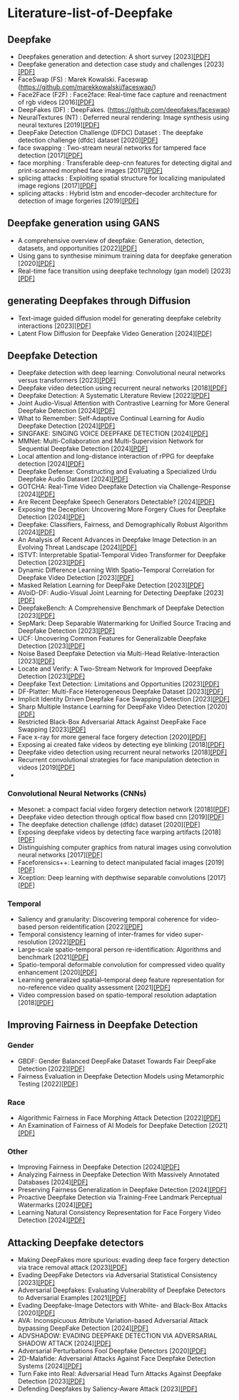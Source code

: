 # Literature-list-of-Deepfake

## Deepfake
* Deepfakes generation and detection: A short survey [2023][[PDF]](https://www.mdpi.com/2313-433X/9/1/18)
* Deepfake generation and detection case study and challenges [2023][[PDF]](https://ieeexplore.ieee.org/stamp/stamp.jsp?tp=&arnumber=10354308)
* FaceSwap (FS) : Marek Kowalski. Faceswap (https://github.com/marekkowalski/faceswap/)
* Face2Face (F2F) :  Face2face: Real-time face capture and reenactment of rgb videos [2016][[PDF]](https://openaccess.thecvf.com/content_cvpr_2016/papers/Thies_Face2Face_Real-Time_Face_CVPR_2016_paper.pdf)
* DeepFakes (DF) : DeepFakes. (https://github.com/deepfakes/faceswap)
* NeuralTextures (NT) : Deferred neural rendering: Image synthesis using neural textures [2019][[PDF]](https://dl.acm.org/doi/pdf/10.1145/3306346.3323035)
* DeepFake Detection Challenge (DFDC) Dataset : The deepfake detection challenge (dfdc) dataset [2020][[PDF]](https://arxiv.org/pdf/2006.07397)
* face swapping : Two-stream neural networks for tampered face detection [2017][[PDF]](https://ieeexplore.ieee.org/stamp/stamp.jsp?tp=&arnumber=8014963)
* face morphing : Transferable deep-cnn features for detecting digital and print-scanned morphed face images [2017][[PDF]](https://openaccess.thecvf.com/content_cvpr_2017_workshops/w28/papers/Busch_Transferable_Deep-CNN_Features_CVPR_2017_paper.pdf)
* splicing attacks : Exploiting spatial structure for localizing manipulated image regions [2017][[PDF]](https://openaccess.thecvf.com/content_ICCV_2017/papers/Bappy_Exploiting_Spatial_Structure_ICCV_2017_paper.pdf)
* splicing attacks : Hybrid lstm and encoder–decoder architecture for detection of image forgeries [2019][[PDF]](https://ieeexplore.ieee.org/stamp/stamp.jsp?tp=&arnumber=8626149)

## Deepfake generation using GANS
* A comprehensive overview of deepfake: Generation, detection, datasets, and opportunities [2022][[PDF]](https://pdf.sciencedirectassets.com/271597/1-s2.0-S0925231222X00398/1-s2.0-S0925231222012334/main.pdf?X-Amz-Security-Token=IQoJb3JpZ2luX2VjEHkaCXVzLWVhc3QtMSJHMEUCIConWFtctxocwCBXgdQQa7RKmCrmIGO31kp6ESL8tj0QAiEA3PK9OQMU9em8feiZ%2BYPJYFYxLgRjOHb49Zm8l4uuzzUqsgUIERAFGgwwNTkwMDM1NDY4NjUiDPBBOZ5B6bO2nYU1ViqPBdUB3Z1hN%2BtPktYxtNdufDo0cdFKM%2F609mgRAMA3ObJ21nnxSGcivH%2FLU3PiiO8VzzRG3auGuIBStKOj93Hfgvc7ySCC9Pb56zi%2BYFFJ9hjj3QKM4ymaAvba9y8KQznhlZxNC8q3KKMdOYfrdbATHgXty1hSSaVjF04QBjiAQJ5JbiZabXUMu3MDdCBXcyrFHJ0vuIn0qODCP8rv7tJ0xjabutoO%2B4lv58%2FrKSO794cuBOl9FQSzmxLyOnuT6fL3dkNOuEpYAiA5KgSNtptUyrnR81oY74XXChKF9QL69LSOzQhmH5kipIb5MFqIxjVpzJRwSQQmMhMD5PBAEmFA2wUMCZxwK572GzGuINdgL5Mmlx2bUPGNmdk6M1PSK5h2Oodhgemei4ccURhThsxTLvjWYNyeRbKCcEOOgM6sP1b%2FScdOTlY3i1s3YppJiJi%2BXDaoTLtXyis3gVpV55ZkzYFwr%2FSvgJBwOOmd4w%2B82p%2F0SF%2BG03sOl0kdU2BKIfr4OEOfQbpyx%2BlHKLjablDru9GQk2%2FzBdByR97NRlzcFEXdVQInBb4ClPg07YIin5DWuYMUrKYqVhsBo77m8%2BLok26sEGhxfA9Y%2F65OEt8HKBkU0cnIShfVQJdX8Z3UlK8ovJ%2BevOzZNpAT5QlvVM1PxPflfNcu94tZR560Eu7pdrWJwTZfCWlkkaOypIKO3dB95nJdxHPGgBTD0zLEjmtM5eYue5NXGiFuASy4VeqoktTUkqPpsi2g2l8gd1XhrKNP7NsZ8v6bRZVvhahnDUHwT1cx2r0TZ%2B5UjfW1UdwIqzX1awzjHI5Cm5dzu8cDhw%2BSJCppoA%2FBCXCXZelG4uuacB6erTivf%2BvGzh2gAtj9FfgwgoncuQY6sQGyeqVY2zbIlVay4tWxdCues%2BsM3slhnvPj%2FLsfB5uj71a1Mr3guJNJnif0O69jzfmER2OKSPNHjaIdK7tThB3fIiW7E9ej1hqq0JF5CBMCnEtCJy3kd6hQrMeSisvPCxe%2B4qPj0xwsjVZ7c7ket%2B3HkLWYO3fQD1x9gec2M%2FVwYOs1lyR3tGPVbk1JirAVyLuasN%2BcHHBMZ8fd%2FtDHWEzLoD2fJTVLUmNGhWALDanzIqw%3D&X-Amz-Algorithm=AWS4-HMAC-SHA256&X-Amz-Date=20241115T092532Z&X-Amz-SignedHeaders=host&X-Amz-Expires=300&X-Amz-Credential=ASIAQ3PHCVTY4PLV3RSC%2F20241115%2Fus-east-1%2Fs3%2Faws4_request&X-Amz-Signature=98fd2b321031a893be314f9db34f1185da49955de0763b723871365aa04fe877&hash=d6dabcf317f1cf937014100eedcf0311ce1a4071a2e1c94e40e49242b156042e&host=68042c943591013ac2b2430a89b270f6af2c76d8dfd086a07176afe7c76c2c61&pii=S0925231222012334&tid=spdf-d83f1450-d9c9-4049-a4d0-9028ee0ffa2d&sid=a4fad6ca2bd1754fa749a8385976cfa195d1gxrqa&type=client&tsoh=d3d3LnNjaWVuY2VkaXJlY3QuY29t&ua=120e5f0a530557540d0404&rr=8e2e31cdef7d85d5&cc=hk&kca=eyJrZXkiOiJGQ3hYMitjZ1R5Z3BYTWF0dVFCTTY4aUQ1YlJ4NGE0YlZOUjYwTnF2L2c5V0oydTE0cmh3SnhOOEQxVjEzNjF3OURmMytUaVBwTG5admpmenVrc0xyeHl1ZDZiODZoUTR5d1JCdWxmMmRlUUxxVlozV2NHdFE5dXRpYUpXaXRNUE1RQ1p2NHlqZk1XZGFGbUZhQStqVFZLOXBSRm1IN01HMFBQdi9NRko3Zm4zei9LVCIsIml2IjoiYTRmOTNhOTFkMTcwNzUyMjFmNDc1OGM0NjQwMzQyNGUifQ==_1731662759677)
* Using gans to synthesise minimum training data for deepfake generation [2020][[PDF]](https://arxiv.org/pdf/2011.05421)
* Real-time face transition using deepfake technology (gan model) [2023][[PDF]](https://ieeexplore.ieee.org/stamp/stamp.jsp?tp=&arnumber=10134474)

## generating Deepfakes through Diffusion
* Text-image guided diffusion model for generating deepfake celebrity interactions [2023][[PDF]](https://ieeexplore.ieee.org/stamp/stamp.jsp?tp=&arnumber=10410943)
* Latent Flow Diffusion for Deepfake Video Generation [2024][[PDF]](https://openaccess.thecvf.com/content/CVPR2024W/DFAD/papers/K_Latent_Flow_Diffusion_for_Deepfake_Video_Generation_CVPRW_2024_paper.pdf)


## Deepfake Detection
* Deepfake detection with deep learning: Convolutional neural networks versus transformers [2023][[PDF]](https://ieeexplore.ieee.org/stamp/stamp.jsp?tp=&arnumber=10225004)
* Deepfake video detection using recurrent neural networks [2018][[PDF]](https://ieeexplore.ieee.org/stamp/stamp.jsp?tp=&arnumber=8639163)
* Deepfake Detection: A Systematic Literature Review [2022][[PDF]](https://ieeexplore.ieee.org/iel7/6287639/6514899/09721302.pdf)
* Joint Audio-Visual Attention with Contrastive Learning for More General Deepfake Detection [2024][[PDF]](https://dl.acm.org/doi/pdf/10.1145/3625100)
* What to Remember: Self-Adaptive Continual Learning for Audio Deepfake Detection [2024][[PDF]](https://ojs.aaai.org/index.php/AAAI/article/download/29929/31623)
* SINGFAKE: SINGING VOICE DEEPFAKE DETECTION [2024][[PDF]](https://arxiv.org/pdf/2309.07525)
* MMNet: Multi-Collaboration and Multi-Supervision  Network for Sequential Deepfake Detection [2024][[PDF]](https://arxiv.org/pdf/2307.02733)
* Local attention and long-distance interaction of rPPG for deepfake detection [2024][[PDF]](https://link.springer.com/content/pdf/10.1007/s00371-023-02833-x.pdf)
* Deepfake Defense: Constructing and Evaluating a Specialized Urdu  Deepfake Audio Dataset [2024][[PDF]](https://aclanthology.org/2024.findings-acl.861.pdf)
* GOTCHA: Real-Time Video Deepfake Detection via Challenge-Response [2024][[PDF]](https://ieeexplore.ieee.org/stamp/stamp.jsp?tp=&arnumber=10629014)
* Are Recent Deepfake Speech Generators Detectable? [2024][[PDF]](https://dl.acm.org/doi/pdf/10.1145/3658664.3659658)
* Exposing the Deception: Uncovering More Forgery Clues for Deepfake Detection [2024][[PDF]](https://ojs.aaai.org/index.php/AAAI/article/download/27829/27686)
* Deepfake: Classifiers, Fairness, and Demographically Robust Algorithm [2024][[PDF]](https://brosdocs.net/fg2024/061.pdf)
* An Analysis of Recent Advances in Deepfake Image Detection in an Evolving Threat Landscape [2024][[PDF]](https://arxiv.org/pdf/2404.16212)
* ISTVT: Interpretable Spatial-Temporal Video  Transformer for Deepfake Detection [2023][[PDF]](https://ieeexplore.ieee.org/stamp/stamp.jsp?tp=&arnumber=10024806)
* Dynamic Difference Learning With  Spatio–Temporal Correlation for  Deepfake Video Detection [2023][[PDF]](https://ieeexplore.ieee.org/stamp/stamp.jsp?tp=&arnumber=10168141)
* Masked Relation Learning for DeepFake Detection [2023][[PDF]](https://ieeexplore.ieee.org/stamp/stamp.jsp?tp=&arnumber=10054130)
* AVoiD-DF: Audio-Visual Joint Learning  for Detecting Deepfake [2023][[PDF]](https://ieeexplore.ieee.org/stamp/stamp.jsp?tp=&arnumber=10081373)
* DeepfakeBench: A Comprehensive Benchmark of Deepfake Detection [2023][[PDF]](https://arxiv.org/pdf/2307.01426)
* SepMark: Deep Separable Watermarking for Unified Source Tracing and Deepfake Detection [2023][[PDF]](https://dl.acm.org/doi/pdf/10.1145/3581783.3612471)
* UCF: Uncovering Common Features for Generalizable Deepfake Detection [2023][[PDF]](https://openaccess.thecvf.com/content/ICCV2023/papers/Yan_UCF_Uncovering_Common_Features_for_Generalizable_Deepfake_Detection_ICCV_2023_paper.pdf)
* Noise Based Deepfake Detection via Multi-Head Relative-Interaction [2023][[PDF]](https://ojs.aaai.org/index.php/AAAI/article/view/26701/26473)
* Locate and Verify: A Two-Stream Network for Improved Deepfake Detection [2023][[PDF]](https://dl.acm.org/doi/pdf/10.1145/3581783.3612386)
* Deepfake Text Detection: Limitations and  Opportunities [2023][[PDF]](https://arxiv.org/pdf/2210.09421)
* DF-Platter: Multi-Face Heterogeneous Deepfake Dataset [2023][[PDF]](http://openaccess.thecvf.com/content/CVPR2023/papers/Narayan_DF-Platter_Multi-Face_Heterogeneous_Deepfake_Dataset_CVPR_2023_paper.pdf)
* Implicit Identity Driven Deepfake Face Swapping Detection [2023][[PDF]](https://openaccess.thecvf.com/content/CVPR2023/papers/Huang_Implicit_Identity_Driven_Deepfake_Face_Swapping_Detection_CVPR_2023_paper.pdf)
* Sharp Multiple Instance Learning for DeepFake Video Detection [2020][[PDF]](https://dl.acm.org/doi/pdf/10.1145/3394171.3414034)
* Restricted Black-Box Adversarial Attack Against DeepFake Face Swapping [2023][[PDF]](https://arxiv.org/pdf/2204.12347)
* Face x-ray for more general face forgery detection [2020][[PDF]](https://openaccess.thecvf.com/content_CVPR_2020/papers/Li_Face_X-Ray_for_More_General_Face_Forgery_Detection_CVPR_2020_paper.pdf)
* Exposing ai created fake videos by detecting eye blinking [2018][[PDF]](https://ieeexplore.ieee.org/stamp/stamp.jsp?tp=&arnumber=8630787)
* Deepfake video detection using recurrent neural networks [2018][[PDF]](https://ieeexplore.ieee.org/stamp/stamp.jsp?tp=&arnumber=8639163)
* Recurrent convolutional strategies for face manipulation detection in videos [2019][[PDF]](https://openaccess.thecvf.com/content_CVPRW_2019/papers/Media%20Forensics/Sabir_Recurrent_Convolutional_Strategies_for_Face_Manipulation_Detection_in_Videos_CVPRW_2019_paper.pdf)
* 

### Convolutional Neural Networks (CNNs)
* Mesonet: a compact facial video forgery detection network [2018][[PDF]](https://ieeexplore.ieee.org/stamp/stamp.jsp?tp=&arnumber=8630761)
* Deepfake video detection through optical flow based cnn [2019][[PDF]](https://openaccess.thecvf.com/content_ICCVW_2019/papers/HBU/Amerini_Deepfake_Video_Detection_through_Optical_Flow_Based_CNN_ICCVW_2019_paper.pdf)
* The deepfake detection challenge (dfdc) dataset [2020][[PDF]](https://arxiv.org/pdf/2006.07397)
* Exposing deepfake videos by detecting face warping artifacts [2018][[PDF]](https://openaccess.thecvf.com/content_CVPRW_2019/papers/Media%20Forensics/Li_Exposing_DeepFake_Videos_By_Detecting_Face_Warping_Artifacts_CVPRW_2019_paper.pdf)
* Distinguishing computer graphics from natural images using convolution neural networks [2017][[PDF]](https://ieeexplore.ieee.org/stamp/stamp.jsp?tp=&arnumber=8267647)
* Faceforensics++: Learning to detect manipulated facial images [2019][[PDF]](https://openaccess.thecvf.com/content_ICCV_2019/papers/Rossler_FaceForensics_Learning_to_Detect_Manipulated_Facial_Images_ICCV_2019_paper.pdf)
* Xception: Deep learning with depthwise separable convolutions [2017][[PDF]](https://openaccess.thecvf.com/content_cvpr_2017/papers/Chollet_Xception_Deep_Learning_CVPR_2017_paper.pdf)

### Temporal
* Saliency and granularity: Discovering temporal coherence for video-based person reidentification [2022][[PDF]](https://ieeexplore.ieee.org/stamp/stamp.jsp?tp=&arnumber=9729212)
* Temporal consistency learning of inter-frames for video super-resolution [2022][[PDF]](https://ieeexplore.ieee.org/stamp/stamp.jsp?tp=&arnumber=9919163)
* Large-scale spatio-temporal person re-identification: Algorithms and benchmark [2021][[PDF]](https://ieeexplore.ieee.org/stamp/stamp.jsp?tp=&arnumber=9615085)
* Spatio-temporal deformable convolution for compressed video quality enhancement [2020][[PDF]](https://ojs.aaai.org/index.php/AAAI/article/view/6697)
* Learning generalized spatial–temporal deep feature representation for no-reference video quality assessment [2021][[PDF]](https://ieeexplore.ieee.org/stamp/stamp.jsp?tp=&arnumber=9452150)
* Video compression based on spatio-temporal resolution adaptation [2018][[PDF]](https://ieeexplore.ieee.org/stamp/stamp.jsp?tp=&arnumber=8517114)
  

## Improving Fairness in Deepfake Detection
### Gender
* GBDF: Gender Balanced DeepFake Dataset Towards Fair DeepFake Detection [2022][[PDF]](https://arxiv.org/pdf/2207.10246)
* Fairness Evaluation in Deepfake Detection Models using Metamorphic Testing [2022][[PDF]](https://dl.acm.org/doi/pdf/10.1145/3524846.3527337)

### Race
* Algorithmic Fairness in Face Morphing Attack Detection [2022][[PDF]](https://openaccess.thecvf.com/content/WACV2022W/DVPB/papers/Ramachandra_Algorithmic_Fairness_in_Face_Morphing_Attack_Detection_WACVW_2022_paper.pdf)
* An Examination of Fairness of AI Models for Deepfake Detection [2021][[PDF]](https://arxiv.org/pdf/2105.00558)

### Other
* Improving Fairness in Deepfake Detection [2024][[PDF]](https://openaccess.thecvf.com/content/WACV2024/papers/Ju_Improving_Fairness_in_Deepfake_Detection_WACV_2024_paper.pdf)
* Analyzing Fairness in Deepfake Detection With  Massively Annotated Databases [2024][[PDF]](https://ieeexplore.ieee.org/iel7/8566059/9001030/10438899.pdf)
* Preserving Fairness Generalization in Deepfake Detection [2024][[PDF]](https://openaccess.thecvf.com/content/CVPR2024/papers/Lin_Preserving_Fairness_Generalization_in_Deepfake_Detection_CVPR_2024_paper.pdf)
* Proactive Deepfake Detection via Training-Free Landmark Perceptual Watermarks [2024][[PDF]](https://openreview.net/pdf?id=JMMrXtBN3M)
* Learning Natural Consistency Representation for  Face Forgery Video Detection [2024][[PDF]](https://arxiv.org/pdf/2407.10550)

## Attacking Deepfake detectors
* Making DeepFakes more spurious: evading  deep face forgery detection via trace removal  attack [2023][[PDF]](https://arxiv.org/pdf/2203.11433)
* Evading DeepFake Detectors via Adversarial Statistical Consistency [2023][[PDF]](http://openaccess.thecvf.com/content/CVPR2023/papers/Hou_Evading_DeepFake_Detectors_via_Adversarial_Statistical_Consistency_CVPR_2023_paper.pdf)
* Adversarial Deepfakes: Evaluating Vulnerability of Deepfake Detectors to  Adversarial Examples [2021][[PDF]](http://openaccess.thecvf.com/content/WACV2021/papers/Hussain_Adversarial_Deepfakes_Evaluating_Vulnerability_of_Deepfake_Detectors_to_Adversarial_Examples_WACV_2021_paper.pdf)
* Evading Deepfake-Image Detectors with White- and Black-Box Attacks [2020][[PDF]](http://openaccess.thecvf.com/content_CVPRW_2020/papers/w39/Carlini_Evading_Deepfake-Image_Detectors_With_White-_and_Black-Box_Attacks_CVPRW_2020_paper.pdf)
* AVA: Inconspicuous Attribute Variation-based Adversarial Attack bypassing DeepFake Detection [2024][[PDF]](https://arxiv.org/pdf/2312.08675)
* ADVSHADOW: EVADING DEEPFAKE DETECTION VIA ADVERSARIAL SHADOW ATTACK [2024][[PDF]](https://ieeexplore.ieee.org/stamp/stamp.jsp?tp=&arnumber=10448251)
* Adversarial Perturbations Fool Deepfake Detectors [2020][[PDF]](https://arxiv.org/pdf/2003.10596)
* 2D-Malafide: Adversarial Attacks Against Face Deepfake Detection Systems [2024][[PDF]](https://arxiv.org/pdf/2408.14143)
* Turn Fake into Real: Adversarial Head Turn Attacks Against Deepfake Detection [2023][[PDF]](https://arxiv.org/pdf/2309.01104)
* Defending Deepfakes by Saliency-Aware Attack [2023][[PDF]](https://li.qilei.me/papers/LiEtAl_ITCSS2023.pdf)


